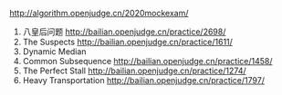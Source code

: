 http://algorithm.openjudge.cn/2020mockexam/

1. 八皇后问题 http://bailian.openjudge.cn/practice/2698/
2. The Suspects http://bailian.openjudge.cn/practice/1611/
3. Dynamic Median
4. Common Subsequence http://bailian.openjudge.cn/practice/1458/
5. The Perfect Stall http://bailian.openjudge.cn/practice/1274/
6. Heavy Transportation http://bailian.openjudge.cn/practice/1797/